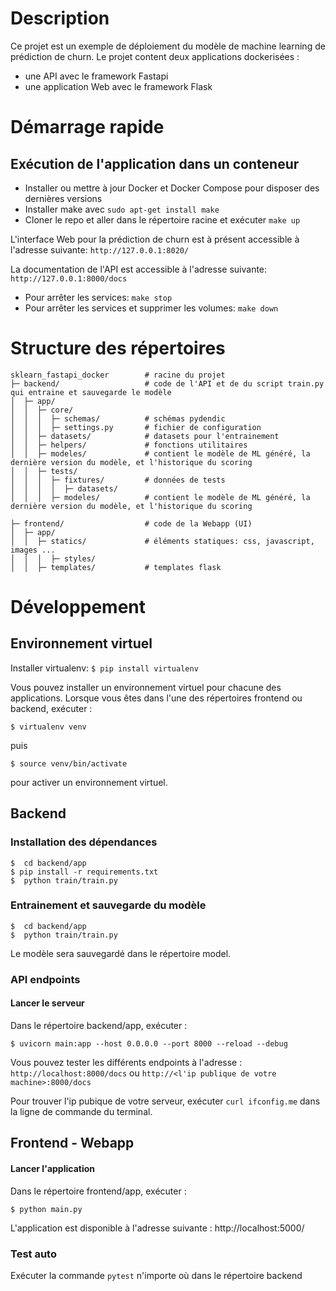 # Description
Ce projet est un exemple de déploiement du modèle de machine learning de prédiction de churn.
Le projet content deux applications dockerisées : 
* une API avec le framework Fastapi
* une application Web avec le framework Flask

# Démarrage rapide
## Exécution de l'application dans un conteneur 

* Installer ou mettre à jour Docker et Docker Compose pour disposer des dernières versions
* Installer make avec `sudo apt-get install make`
* Cloner le repo et aller dans le répertoire racine et exécuter `make up`

L'interface Web pour la prédiction de churn est à présent accessible à l'adresse suivante: ```http://127.0.0.1:8020/```

La documentation de l'API est accessible à l'adresse suivante: `http://127.0.0.1:8000/docs`

* Pour arrêter les services: `make stop`
* Pour arrêter les services et supprimer les volumes: `make down`

# Structure des répertoires


    sklearn_fastapi_docker        # racine du projet  
    ├─ backend/                   # code de l'API et de du script train.py qui entraine et sauvegarde le modèle  
    │  ├─ app/  
    │  │  ├─ core/  
    │  │  │  ├─ schemas/          # schémas pydendic  
    │  │  │  ├─ settings.py       # fichier de configuration  
    │  │  ├─ datasets/            # datasets pour l'entrainement  
    │  │  ├─ helpers/             # fonctions utilitaires  
    │  │  ├─ modeles/             # contient le modèle de ML généré, la dernière version du modèle, et l'historique du scoring  
    │  │  ├─ tests/  
    │  │  │  ├─ fixtures/         # données de tests  
    │  │  │  │  ├─ datasets/  
    │  │  │  ├─ modeles/          # contient le modèle de ML généré, la dernière version du modèle, et l'historique du scoring  
          
    ├─ frontend/                  # code de la Webapp (UI)  
    │  ├─ app/  
    │  │  ├─ statics/             # éléments statiques: css, javascript, images ...  
    │  │  │  ├─ styles/  
    │  │  ├─ templates/           # templates flask


# Développement

## Environnement virtuel

Installer virtualenv: `$ pip install virtualenv`

Vous pouvez installer un environnement virtuel pour chacune des applications.
Lorsque vous êtes dans l'une des répertoires frontend ou backend, exécuter :

`$ virtualenv venv`

puis

`$ source venv/bin/activate`

pour activer un environnement virtuel.


## Backend

### Installation des dépendances

```
$  cd backend/app
$ pip install -r requirements.txt
$  python train/train.py
```

### Entrainement et sauvegarde du modèle

```
$  cd backend/app
$  python train/train.py
```

Le modèle sera sauvegardé dans le répertoire model.

### API endpoints

#### Lancer le serveur

Dans le répertoire backend/app, exécuter :

`$ uvicorn main:app --host 0.0.0.0 --port 8000 --reload --debug`

Vous pouvez tester les différents endpoints à l'adresse : `http://localhost:8000/docs` ou `http://<l'ip publique de votre machine>:8000/docs`

Pour trouver l'ip pubique de votre serveur, exécuter `curl ifconfig.me` dans la ligne de commande du terminal.

## Frontend - Webapp

#### Lancer l'application

Dans le répertoire frontend/app, exécuter :

`$ python main.py`

L'application est disponible à l'adresse suivante : http://localhost:5000/


### Test auto

Exécuter la commande `pytest` n'importe où dans le répertoire backend
